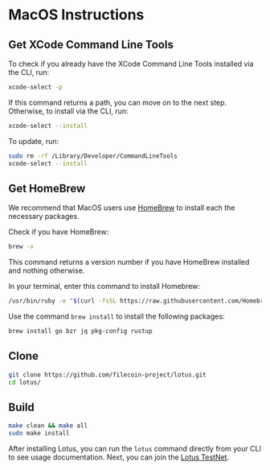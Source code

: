 # MacOS Instructions

## Get XCode Command Line Tools

To check if you already have the XCode Command Line Tools installed via the CLI,
run:

```sh
xcode-select -p
```

If this command returns a path, you can move on to the next step. Otherwise, to
install via the CLI, run:

```sh
xcode-select --install
```

To update, run:

```sh
sudo rm -rf /Library/Developer/CommandLineTools
xcode-select --install
```

## Get HomeBrew

We recommend that MacOS users use [HomeBrew](https://brew.sh) to install each
the necessary packages.

Check if you have HomeBrew:

```sh
brew -v
```

This command returns a version number if you have HomeBrew installed and nothing
otherwise.

In your terminal, enter this command to install Homebrew:

```sh
/usr/bin/ruby -e "$(curl -fsSL https://raw.githubusercontent.com/Homebrew/install/master/install)"
```

Use the command `brew install` to install the following packages:

```sh
brew install go bzr jq pkg-config rustup
```

## Clone

```sh
git clone https://github.com/filecoin-project/lotus.git
cd lotus/
```

## Build

```sh
make clean && make all
sudo make install
```

After installing Lotus, you can run the `lotus` command directly from your CLI
to see usage documentation. Next, you can join the
[Lotus TestNet](https://docs.lotu.sh/en+join-testnet).
